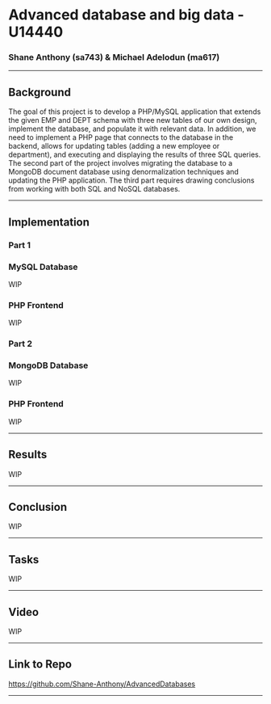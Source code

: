 # Advanced database and big data - U14440

### Shane Anthony (sa743) & Michael Adelodun (ma617) 
----
## Background

The goal of this project is to develop a PHP/MySQL application that extends the given EMP and DEPT schema with three new tables of our own design, implement the database, and populate it with relevant data. In addition, we need to implement a PHP page that connects to the database in the backend, allows for updating tables (adding a new employee or department), and executing and displaying the results of three SQL queries. The second part of the project involves migrating the database to a MongoDB document database using denormalization techniques and updating the PHP application. The third part requires drawing conclusions from working with both SQL and NoSQL databases.

----
## Implementation
### Part 1
### MySQL Database

WIP

### PHP Frontend 

WIP

### Part 2
### MongoDB Database

WIP

### PHP Frontend

WIP

----
## Results

WIP

----
## Conclusion

WIP

----
## Tasks

WIP

----
## Video

WIP

----
## Link to Repo

https://github.com/Shane-Anthony/AdvancedDatabases

----
